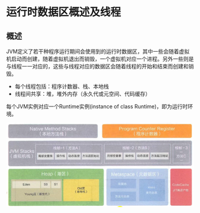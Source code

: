 # 运行时数据区概述及线程

## 概述

JVM定义了若干种程序运行期间会使用到的运行时数据区，其中一些会随着虚拟机启动而创建，随着虚拟机退出而销毁，一个虚拟机对应一个进程。另外一些则是与线程一一对应的，这些与线程对应的数据区会随着线程的开始和结束而创建和销毁。

* 每个线程包括：程序计数器、栈、本地栈
* 线程间共享：堆，堆外内存（永久代或元空间、代码缓存）

每个JVM实例对应一个Runtime实例\(instance of class Runtime\)，即为运行时环境。

![](.gitbook/assets/screen-shot-2021-07-11-at-11.14.42-pm.png)

